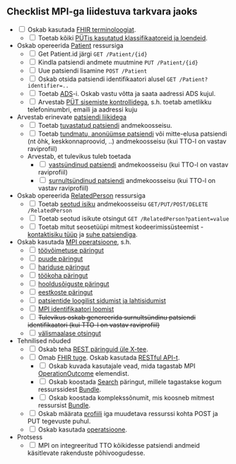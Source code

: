 ## Checklist MPI-ga liidestuva tarkvara jaoks

- <input type="checkbox"/> Oskab kasutada [FHIR terminoloogiat](https://build.fhir.org/ig/TEHIK-EE/TerminologyServices).
  - <input type="checkbox"/> Toetab kõiki [PÜTis kasutatud klassifikaatoreid ja loendeid](checks.html#kasutatav-terminoloogia).
- Oskab opereerida [Patient](http://hl7.org/fhir/patient.html) ressursiga  
  - <input type="checkbox"/> Get Patient.id järgi  `GET /Patient/{id}`
  - <input type="checkbox"/> Kindla patsiendi andmete muutmine  `PUT /Patient/{id}`
  - <input type="checkbox"/> Uue patsiendi lisamine  `POST /Patient`
  - <input type="checkbox"/> Oskab otsida patsiendi identifikaatori alusel  `GET /Patient?identifier=..`
  - <input type="checkbox"/> Toetab [ADS](https://geoportaal.maaamet.ee/est/Teenused/Integreeritav-aadressiotsing-In-ADS-p504.html)-i. Oskab vastu võtta ja saata aadressi ADS kujul.  
  - <input type="checkbox"/> Arvestab [PÜT sisemiste kontrollidega](checks.html#püt-rakenduse-sisesed-kontrollid),  s.h. toetab ametlikku telefoninumbri, emaili ja aadressi kuju  
- Arvestab erinevate [patsiendi liikidega](patient.html)
  - <input type="checkbox"/> Toetab [tuvastatud patsiendi](StructureDefinition-ee-mpi-patient-verified.html) andmekoosseisu.
  - <input type="checkbox"/> Toetab [tundmatu, anonüümse patsiendi](StructureDefinition-ee-mpi-patient-unknown.html) või mitte-elusa patsiendi (nt õhk, keskkonnaproovid, ..) andmekoosseisu (kui TTO-l on vastav raviprofiil)
  - Arvestab, et tulevikus tuleb toetada 
    - <input type="checkbox"/> [vastsündinud patsiendi](StructureDefinition-ee-mpi-patient-newborn.html) andmekoosseisu (kui TTO-l on vastav raviprofiil)
    - <input type="checkbox"/> [surnultsündinud patsiendi](StructureDefinition-ee-mpi-patient-stillborn.html) andmekoosseisu (kui TTO-l on vastav raviprofiil)  
- Oskab opereerida [RelatedPerson](http://hl7.org/fhir/relatedperson.html) ressursiga  
  - <input type="checkbox"/> Toetab [seotud isiku](StructureDefinition-ee-mpi-related-person.html) andmekoosseisu `GET/PUT/POST/DELETE /RelatedPerson`
  - <input type="checkbox"/> Toetab seotud isikute otsingut `GET /RelatedPerson?patient=value`
  - <input type="checkbox"/> Toetab mitut seosetüüpi mitmest kodeerimissüsteemist - [kontaktisiku tüüp](ValueSet-person-relationship-class.html) ja [suhe patsiendiga](ValueSet-person-relationship.html).
- Oskab kasutada [MPI operatsioone](operations.html), s.h.
  - <input type="checkbox"/> [töövõimetuse päringut](OperationDefinition-patient-incapacity-for-work.html)
  - <input type="checkbox"/> [puude päringut](OperationDefinition-patient-disability.html)
  - <input type="checkbox"/> [hariduse päringut](OperationDefinition-patient-education.html)
  - <input type="checkbox"/> [töökoha päringut](OperationDefinition-patient-occupation.html)
  - <input type="checkbox"/> [hooldusõiguste päringut](OperationDefinition-patient-legal-guardian.html)
  - <input type="checkbox"/> [eestkoste päringut](OperationDefinition-patient-power-of-attorney.html)
  - <input type="checkbox"/> [patsientide loogilist sidumist ja lahtisidumist](link.html)
  - <input type="checkbox"/> [MPI identifikaatori loomist](OperationDefinition-patient-generate-mrn.html)
  - <input type="checkbox"/> ~~Tulevikus oskab genereerida surnultsündinu patsiendi identifikaatori (kui TTO-l on vastav raviprofiil)~~
  - <input type="checkbox"/> [välismaalase otsingut](OperationDefinition-patient-foreigner.html)
- Tehnilised nõuded  
  - <input type="checkbox"/> Oskab teha [REST päringuid üle X-tee](https://blog.ria.ee/x-road-rest-tugi). 
  - <input type="checkbox"/> Omab [FHIR tuge](http://fhir.hl7.org). Oskab kasutada [RESTful API-t](http://hl7.org/fhir/documentation.html).
    - <input type="checkbox"/> Oskab kuvada kasutajale vead, mida tagastab MPI [OperationOutcome](http://hl7.org/fhir/operationoutcome.html) elemendist.
    - <input type="checkbox"/> Oskab koostada [Search](http://hl7.org/fhir/search.html) päringut, millele tagastakse kogum ressurssidest [Bundle](http://hl7.org/fhir/bundle.html).
    - <input type="checkbox"/> Oskab koostada komplekssõnumit, mis koosneb mitmest ressursist [Bundle](http://hl7.org/fhir/bundle.html).
  - <input type="checkbox"/> Oskab määrata [profiili](http://hl7.org/fhir/profiling.html) iga muudetava ressurssi kohta  POST ja PUT tegevuste puhul.
  - <input type="checkbox"/> Oskab kasutada [operatsioone](http://hl7.org/fhir/operations.html).
- Protsess  
  - <input type="checkbox"/> MPI on integreeritud TTO kõikidesse patsiendi andmeid käsitlevate rakenduste põhivoogudesse.
